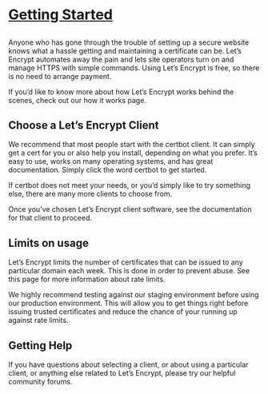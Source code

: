 # [Getting Started](https://letsencrypt.org/getting-started/)

## 

Anyone who has gone through the trouble of setting up a secure website knows what a hassle getting and maintaining a certificate can be. Let’s Encrypt automates away the pain and lets site operators turn on and manage HTTPS with simple commands. Using Let’s Encrypt is free, so there is no need to arrange payment.

If you’d like to know more about how Let’s Encrypt works behind the scenes, check out our how it works page.

## Choose a Let’s Encrypt Client 

We recommend that most people start with the certbot client. It can simply get a cert for you or also help you install, depending on what you prefer. It’s easy to use, works on many operating systems, and has great documentation. Simply click the word certbot to get started.

If certbot does not meet your needs, or you’d simply like to try something else, there are many more clients to choose from.

Once you’ve chosen Let’s Encrypt client software, see the documentation for that client to proceed.

## Limits on usage 

Let’s Encrypt limits the number of certificates that can be issued to any particular domain each week. This is done in order to prevent abuse. See this page for more information about rate limits.

We highly recommend testing against our staging environment before using our production environment. This will allow you to get things right before issuing trusted certificates and reduce the chance of your running up against rate limits.

## Getting Help 

If you have questions about selecting a client, or about using a particular client, or anything else related to Let’s Encrypt, please try our helpful community forums.








